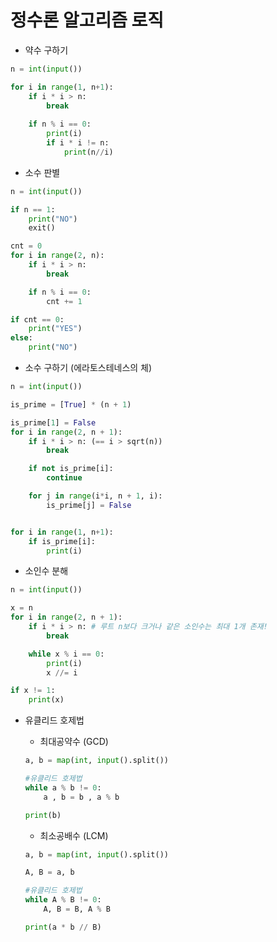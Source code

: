 # 정수론 알고리즘 로직



- 약수 구하기

```python
n = int(input())

for i in range(1, n+1):
    if i * i > n:
        break
    
    if n % i == 0:
        print(i)
        if i * i != n:
            print(n//i)
```



- 소수 판별

```python
n = int(input())

if n == 1:
    print("NO")
    exit()

cnt = 0
for i in range(2, n):
    if i * i > n:
        break

    if n % i == 0:
        cnt += 1

if cnt == 0:
    print("YES")
else:
    print("NO")
```



- 소수 구하기 (에라토스테네스의 체)

```python
n = int(input())

is_prime = [True] * (n + 1)         

is_prime[1] = False          
for i in range(2, n + 1):   
    if i * i > n: (== i > sqrt(n))      
        break

    if not is_prime[i]:   
        continue

    for j in range(i*i, n + 1, i):  
        is_prime[j] = False


for i in range(1, n+1):
    if is_prime[i]:
        print(i)
```



- 소인수 분해

```python
n = int(input())

x = n
for i in range(2, n + 1):
    if i * i > n: # 루트 n보다 크거나 같은 소인수는 최대 1개 존재!        
        break

    while x % i == 0:
        print(i)
        x //= i

if x != 1:             
    print(x)
```



- 유클리드 호제법

  - 최대공약수 (GCD)

  ```python
  a, b = map(int, input().split())
  
  #유클리드 호제법
  while a % b != 0:
      a , b = b , a % b
  
  print(b)
  ```

  

  - 최소공배수 (LCM)

  ```python
  a, b = map(int, input().split())
  
  A, B = a, b
  
  #유클리드 호제법
  while A % B != 0:
      A, B = B, A % B
  
  print(a * b // B)
  ```

  